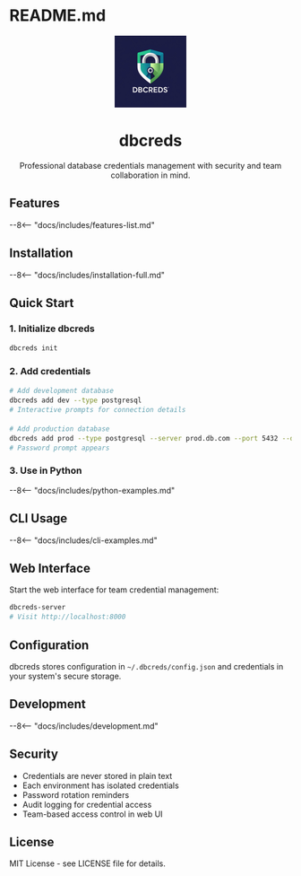 # README.md
<p align="center">
  <img src="docs/assets/images/logo.png" alt="dbcreds logo" width="128">
</p>

<h1 align="center">dbcreds</h1>

<p align="center">
  Professional database credentials management with security and team collaboration in mind.
</p>

## Features

--8<-- "docs/includes/features-list.md"

## Installation

--8<-- "docs/includes/installation-full.md"

## Quick Start

### 1. Initialize dbcreds

```bash
dbcreds init
```

### 2. Add credentials

```bash
# Add development database
dbcreds add dev --type postgresql
# Interactive prompts for connection details

# Add production database
dbcreds add prod --type postgresql --server prod.db.com --port 5432 --database myapp
# Password prompt appears
```

### 3. Use in Python

--8<-- "docs/includes/python-examples.md"

## CLI Usage

--8<-- "docs/includes/cli-examples.md"

## Web Interface

Start the web interface for team credential management:

```bash
dbcreds-server
# Visit http://localhost:8000
```

## Configuration

dbcreds stores configuration in `~/.dbcreds/config.json` and credentials in your system's secure storage.

## Development

--8<-- "docs/includes/development.md"

## Security

- Credentials are never stored in plain text
- Each environment has isolated credentials
- Password rotation reminders
- Audit logging for credential access
- Team-based access control in web UI

## License

MIT License - see LICENSE file for details.